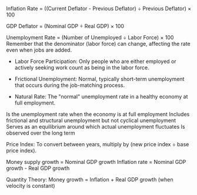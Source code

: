 Inflation Rate = ((Current Deflator - Previous Deflator) ÷ Previous Deflator) × 100

GDP Deflator = (Nominal GDP ÷ Real GDP) × 100

Unemployment Rate = (Number of Unemployed ÷ Labor Force) × 100 Remember that the denominator (labor force) can change, affecting the rate even when jobs are added.

- Labor Force Participation: Only people who are either employed or actively seeking work count as being in the labor force.

- Frictional Unemployment: Normal, typically short-term unemployment that occurs during the job-matching process.


- Natural Rate: The "normal" unemployment rate in a healthy economy at full employment.

Is the unemployment rate when the economy is at full employment
Includes frictional and structural unemployment but not cyclical unemployment
Serves as an equilibrium around which actual unemployment fluctuates
Is observed over the long term


Price Index: To convert between years, multiply by (new price index ÷ base price index).


Money supply growth = Nominal GDP growth
Inflation rate = Nominal GDP growth - Real GDP growth


Quantity Theory: Money growth = Inflation + Real GDP growth (when velocity is constant)